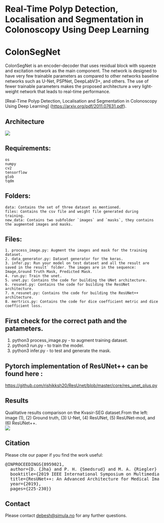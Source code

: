 # Real-Time Polyp Detection, Localisation and Segmentation in Colonoscopy Using Deep Learning
# ColonSegNet


ColonSegNet is an encoder-decoder that uses residual block with squeeze and excitation network as the main component. The network is designed to have very few trainable parameters as compared to other networks baseline networks such as U-Net, PSPNet, DeepLabV3+, and others.  The use of fewer trainable parameters makes the proposed architecture a very light-weight network that leads to real-time performance.

[Real-Time Polyp Detection, Localisation and Segmentation in Colonoscopy Using Deep Learning] (https://arxiv.org/pdf/2011.07631.pdf).

## Architecture
<img src="Resunet++.png">

## Requirements:
	os
	numpy
	cv2
	tensorflow
	glob
	tqdm

## Folders:
	data: Contains the set of three dataset as mentioned.
	files: Contains the csv file and weight file generated during training.
	new_data: Contains two subfolder `images` and `masks`, they contains the augmented images and masks.

## Files:
	1. process_image.py: Augment the images and mask for the training dataset.
	2. data_generator.py: Dataset generator for the keras.
	3. infer.py: Run your model on test dataset and all the result are saved in the result` folder. The images are in the sequence: Image,Ground Truth Mask, Predicted Mask.
	4. run.py: Train the unet.
	5. unet.py: Contains the code for building the UNet architecture.
	6. resunet.py: Contains the code for building the ResUNet architecture.
	7. m_resunet.py: Contains the code for building the ResUNet++ architecture.
	8. mertrics.py: Contains the code for dice coefficient metric and dice coefficient loss. 


## First check for the correct path and the patameters.
1.	python3 process_image.py - to augment training dataset.
2.	python3 run.py - to train the model.
3.	python3 infer.py - to test and generate the mask.

## Pytorch implementation of ResUNet++ can be found here : 
https://github.com/rishikksh20/ResUnet/blob/master/core/res_unet_plus.py


## Results
 Qualitative results comparison on the Kvasir-SEG dataset.From the left: image (1), (2) Ground truth, (3) U-Net, (4)
ResUNet, (5) ResUNet-mod, and (6) ResUNet++. <br/>
<img src="results.png">


## Citation
Please cite our paper if you find the work useful: 
<pre>
@INPROCEEDINGS{8959021,
  author={D. {Jha} and P. H. {Smedsrud} and M. A. {Riegler} and D. {Johansen} and T. D. {Lange} and P. {Halvorsen} and H. {D. Johansen}},
  booktitle={2019 IEEE International Symposium on Multimedia (ISM)}, 
  title={ResUNet++: An Advanced Architecture for Medical Image Segmentation}, 
  year={2019},
  pages={225-230}}
</pre>

## Contact
Please contact debesh@simula.no for any further questions.
